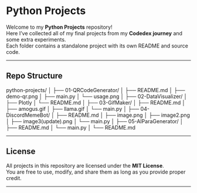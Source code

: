 # Python Projects

Welcome to my **Python Projects** repository!  
Here I’ve collected all of my final projects from my **Codedex journey** and some extra experiments.  
Each folder contains a standalone project with its own README and source code.  

---

## Repo Structure

python-projects/
│
├── 01-QRCodeGenerator/
│   ├── README.md
│   ├── demo-qr.png
│   ├── main.py
│   └── usage.png
│
├── 02-DataVisualizer/
│   ├── Plotly
│   └── README.md
│
├── 03-GifMaker/
│   ├── README.md
│   ├── amogus.gif
│   ├── llama.gif
│   └── main.py
│
├── 04-DiscordMemeBot/
│   ├── README.md
│   ├── image.png
│   ├── image2.png
│   ├── image3(update).png
│   └── main.py
│
├── 05-AIParaGenerator/
│   ├── README.md
│   └── main.py
│
└── README.md

---

## License

All projects in this repository are licensed under the **MIT License**.  
You are free to use, modify, and share them as long as you provide proper credit.  

---